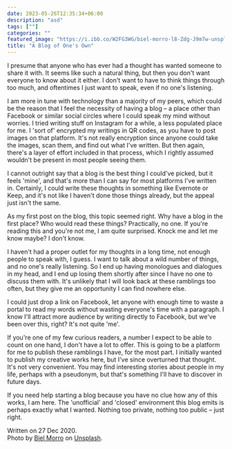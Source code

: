 ```yaml
---
date: 2023-05-26T12:35:34+06:00
description: "asd"
tags: [""]
categories: ""
featured_image: "https://i.ibb.co/W2FG3WG/biel-morro-l8-Zdg-J9m7w-unsplash.jpg"
title: "A Blog of One's Own"
---
```


I presume that anyone who has ever had a thought has wanted someone to share it with. It seems like such a natural thing, but then you don't want everyone to know about it either. I don't want to have to think things through too much, and oftentimes I just want to speak, even if no one's listening.

I am more in tune with technology than a majority of my peers, which could be the reason that I feel the necessity of having a blog – a place other than Facebook or similar social circles where I could speak my mind without worries. I tried writing stuff on Instagram for a while, a less populated place for me. I 'sort of' encrypted my writings in QR codes, as you have to post images on that platform. It's not really encryption since anyone could take the images, scan them, and find out what I've written. But then again, there's a layer of effort included in that process, which I rightly assumed wouldn't be present in most people seeing them.

I cannot outright say that a blog is the best thing I could've picked, but it feels 'mine', and that's more than I can say for most platforms I've written in. Certainly, I could write these thoughts in something like Evernote or Keep, and it's not like I haven't done those things already, but the appeal just isn't the same.

As my first post on the blog, this topic seemed right. Why have a blog in the first place? Who would read these things? Practically, no one. If you're reading this and you're not me, I am quite surprised. Knock me and let me know maybe? I don't know.

I haven't had a proper outlet for my thoughts in a long time, not enough people to speak with, I guess. I want to talk about a wild number of things, and no one's really listening. So I end up having monologues and dialogues in my head, and I end up losing them shortly after since I have no one to discuss them with. It's unlikely that I will look back at these ramblings too often, but they give me an opportunity I can find nowhere else.

I could just drop a link on Facebook, let anyone with enough time to waste a portal to read my words without wasting everyone's time with a paragraph. I know I'll attract more audience by writing directly to Facebook, but we've been over this, right? It's not quite 'me'.

If you're one of my few curious readers, a number I expect to be able to count on one hand, I don't have a lot to offer. This is going to be a platform for me to publish these ramblings I have, for the most part. I initially wanted to publish my creative works here, but I've since overturned that thought. It's not very convenient. You may find interesting stories about people in my life, perhaps with a pseudonym, but that's something I'll have to discover in future days.

If you need help starting a blog because you have no clue how any of this works, I am here. The 'unofficial' and 'closed' environment this blog emits is perhaps exactly what I wanted. Nothing too private, nothing too public – just right.

Written on 27 Dec 2020.<br>
Photo by [Biel Morro](https://unsplash.com/@bielmorro) on [Unsplash](https://unsplash.com/photos/_l8ZdgJ9m7w).
